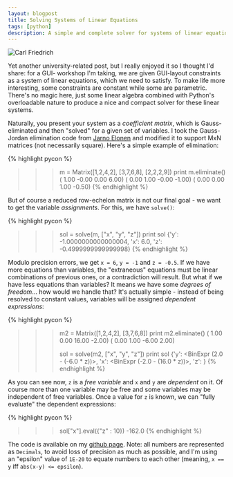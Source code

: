 ```yaml
---
layout: blogpost
title: Solving Systems of Linear Equations
tags: [python]
description: A simple and complete solver for systems of linear equations
---
```


<img src="http://tomerfiliba.com/static/res/2012-03-25-gauss.png" title="Carl Friedrich" class="blog-post-image" />

Yet another university-related post, but I really enjoyed it so I thought I'd share: for a GUI-
workshop I'm taking, we are given GUI-layout constraints as a system of linear equations, which 
we need to satisfy. To make life more interesting, some constraints are constant while some are 
parametric. There's no magic here, just some linear algebra combined with Python's overloadable 
nature to produce a nice and compact solver for these linear systems.

Naturally, you present your system as a *coefficient matrix*, which is Gauss-eliminated and then 
"solved" for a given set of variables. I took the Gauss-Jordan elimination code from 
[Jarno Elonen](http://elonen.iki.fi/code/misc-notes/python-gaussj/index.html) and modified it to 
support MxN matrices (not necessarily square). Here's a simple example of elimination:

{% highlight pycon %}
>>> m = Matrix([1,2,4,2], [3,7,6,8], [2,2,2,9])
>>> print m.eliminate()
( 1.00  -0.00   0.00   6.00)
( 0.00   1.00  -0.00  -1.00)
( 0.00   0.00   1.00  -0.50)
{% endhighlight %}

But of course a reduced row-echelon matrix is not our final goal - we want to get the variable 
*assignments*. For this, we have `solve()`:

{% highlight pycon %}
>>> sol = solve(m, ["x", "y", "z"])
>>> print sol
{'y': -1.0000000000000004, 'x': 6.0, 'z': -0.4999999999999998}
{% endhighlight %}

Modulo precision errors, we get `x = 6`, `y = -1` and `z = -0.5`. If we have more equations than 
variables, the "extraneous" equations must be linear combinations of previous ones, or a 
contradiction will result. But what if we have less equations than variables? It means we have 
some *degrees of freedom*... how would we handle that? It's actually simple - instead of being 
resolved to constant values, variables will be assigned *dependent expressions*:

{% highlight pycon %}
>>> m2 = Matrix([1,2,4,2], [3,7,6,8])
>>> print m2.eliminate()
( 1.00   0.00   16.00  -2.00)
( 0.00   1.00  -6.00   2.00)
>>>
>>>
>>> sol = solve(m2, ["x", "y", "z"])
>>> print sol
{'y': <BinExpr (2.0 - (-6.0 * z))>, 'x': <BinExpr (-2.0 - (16.0 * z))>, 
    'z': <FreeVar z>}
{% endhighlight %}

As you can see now, `z` is a *free variable* and `x` and `y` are *dependent* on it. Of course more
than one variable may be free and some variables may be independent of free variables. Once a value 
for `z` is known, we can "fully evaluate" the dependent expressions:

{% highlight pycon %}
>>> sol["x"].eval({"z" : 10})
-162.0
{% endhighlight %}

The code is available on my [github page](https://github.com/tomerfiliba/tau/blob/850ff76bf59c80cd9eb18100986205276125508e/sadna/linear_solver.py).
Note: all numbers are represented as `Decimals`, to avoid loss of precision as much as possible, 
and I'm using an "epsilon" value of `1E-20` to equate numbers to each other (meaning, `x == y` iff 
`abs(x-y) <= epsilon`).




